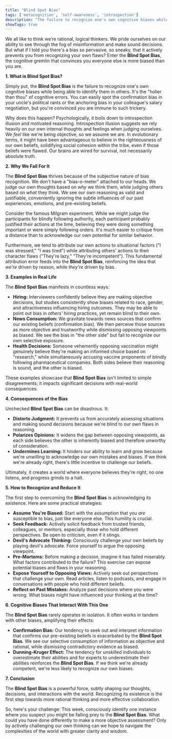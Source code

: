 ```yaml
---
title: "Blind Spot Bias"
tags: ['metacognition', 'self-awareness', 'introspection']
description: "The failure to recognize one's own cognitive biases while being able to recognize them in others."
showTags: true
---
```



We all like to think we’re rational, logical thinkers. We pride ourselves on our ability to see through the fog of misinformation and make sound decisions. But what if I told you there's a bias so pervasive, so sneaky, that it actively prevents you from recognizing your own flaws? Enter the **Blind Spot Bias**, the cognitive gremlin that convinces you everyone else is more biased than you are.

**1. What is Blind Spot Bias?**

Simply put, the **Blind Spot Bias** is the failure to recognize one's own cognitive biases while being able to identify them in others. It's the "holier than thou" of cognitive errors. You can easily spot the confirmation bias in your uncle's political rants or the anchoring bias in your colleague's salary negotiation, but you're convinced *you* are immune to such trickery.

Why does this happen? Psychologically, it boils down to introspection illusion and motivated reasoning. Introspection illusion suggests we rely heavily on our own internal thoughts and feelings when judging ourselves. We *feel* like we're being objective, so we assume we are. In evolutionary terms, it might have been advantageous to believe in the righteousness of our own beliefs, solidifying social cohesion within the tribe, even if those beliefs were flawed. Our brains are wired for survival, not necessarily absolute truth.

**2. Why We Fall For It**

The **Blind Spot Bias** thrives because of the subjective nature of bias recognition. We don’t have a "bias-o-meter" attached to our heads. We judge our own thoughts based on *why* we think them, while judging others based on *what* they think. We see our own reasoning as valid and justifiable, conveniently ignoring the subtle influences of our past experiences, emotions, and pre-existing beliefs.

Consider the famous Milgram experiment. While we might judge the participants for blindly following authority, each participant probably justified their actions at the time, believing they were doing something important or were simply following orders. It's much easier to critique from a distance than to acknowledge our own potential for similar behavior.

Furthermore, we tend to attribute our own actions to situational factors ("I was stressed," "I was tired") while attributing others' actions to their character flaws ("They're lazy," "They're incompetent"). This fundamental attribution error feeds into the **Blind Spot Bias**, reinforcing the idea that *we're* driven by reason, while *they're* driven by bias.

**3. Examples in Real Life**

The **Blind Spot Bias** manifests in countless ways:

*   **Hiring:** Interviewers confidently believe they are making objective decisions, but studies consistently show biases related to race, gender, and attractiveness influencing hiring outcomes. They may be able to point out bias in *others'* hiring practices, yet remain blind to their own.
*   **News Consumption:** We gravitate towards news sources that confirm our existing beliefs (confirmation bias). We then perceive those sources as more objective and trustworthy while dismissing opposing viewpoints as biased. We see the bias in "the other side" but fail to recognize our own selective exposure.
*   **Health Decisions:** Someone vehemently opposing vaccination might genuinely believe they're making an informed choice based on "research," while simultaneously accusing vaccine proponents of blindly following pharmaceutical companies. Both sides believe their reasoning is sound, and the other is biased.

These examples showcase that **Blind Spot Bias** isn't limited to simple disagreements; it impacts significant decisions with real-world consequences.

**4. Consequences of the Bias**

Unchecked **Blind Spot Bias** can be disastrous. It:

*   **Distorts Judgment:** It prevents us from accurately assessing situations and making sound decisions because we're blind to our own flaws in reasoning.
*   **Polarizes Opinions:** It widens the gap between opposing viewpoints, as each side believes the other is inherently biased and therefore unworthy of consideration.
*   **Undermines Learning:** It hinders our ability to learn and grow because we're unwilling to acknowledge our own mistakes and biases. If we think we're already right, there's little incentive to challenge our beliefs.

Ultimately, it creates a world where everyone believes they're right, no one listens, and progress grinds to a halt.

**5. How to Recognize and Reduce It**

The first step to overcoming the **Blind Spot Bias** is acknowledging its existence. Here are some practical strategies:

*   **Assume You're Biased:** Start with the assumption that you *are* susceptible to bias, just like everyone else. This humility is crucial.
*   **Seek Feedback:** Actively solicit feedback from trusted friends, colleagues, or mentors, especially those who hold different perspectives. Be open to criticism, even if it stings.
*   **Devil's Advocate Thinking:** Consciously challenge your own beliefs by playing devil's advocate. Force yourself to argue the opposing viewpoint.
*   **Pre-Mortems:** Before making a decision, imagine it has failed miserably. What factors contributed to the failure? This exercise can expose potential biases and flaws in your reasoning.
*   **Expose Yourself to Opposing Views:** Actively seek out perspectives that challenge your own. Read articles, listen to podcasts, and engage in conversations with people who hold different beliefs.
*   **Reflect on Past Mistakes:** Analyze past decisions where you were wrong. What biases might have influenced your thinking at the time?

**6. Cognitive Biases That Interact With This One**

The **Blind Spot Bias** rarely operates in isolation. It often works in tandem with other biases, amplifying their effects:

*   **Confirmation Bias:** Our tendency to seek out and interpret information that confirms our pre-existing beliefs is exacerbated by the **Blind Spot Bias**. We see our selective consumption of information as objective and rational, while dismissing contradictory evidence as biased.
*   **Dunning-Kruger Effect:** The tendency for unskilled individuals to overestimate their abilities and for experts to underestimate their abilities reinforces the **Blind Spot Bias**. If we think we're already competent, we're less likely to recognize our own biases.

**7. Conclusion**

The **Blind Spot Bias** is a powerful force, subtly shaping our thoughts, decisions, and interactions with the world. Recognizing its existence is the first step towards more rational thinking and more effective collaboration.

So, here's your challenge: This week, consciously identify one instance where you suspect you might be falling prey to the **Blind Spot Bias**. What could you have done differently to make a more objective assessment? Only by actively challenging our own thinking can we hope to navigate the complexities of the world with greater clarity and wisdom.

